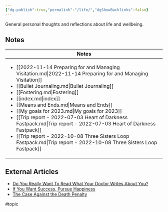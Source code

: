 ```yaml
---
{"dg-publish":true,"permalink":"/life/","dgShowBacklinks":false}
---
```



General personal thoughts and reflections about life and wellbeing.

## Notes

| Notes                                                                                                                                                                                                                                                                                                                                                                                                                                                                                                                                                                                                       |
| ----------------------------------------------------------------------------------------------------------------------------------------------------------------------------------------------------------------------------------------------------------------------------------------------------------------------------------------------------------------------------------------------------------------------------------------------------------------------------------------------------------------------------------------------------------------------------------------------------------- |
| <ul><li>[[2022-11-14 Preparing for and Managing Visitation.md\\|2022-11-14 Preparing for and Managing Visitation]]</li><li>[[Bullet Journaling.md\\|Bullet Journaling]]</li><li>[[Fostering.md\\|Fostering]]</li><li>[[index.md\\|index]]</li><li>[[Means and Ends.md\\|Means and Ends]]</li><li>[[My goals for 2023.md\\|My goals for 2023]]</li><li>[[Trip report - 2022-07-03 Heart of Darkness Fastpack.md\\|Trip report - 2022-07-03 Heart of Darkness Fastpack]]</li><li>[[Trip report - 2022-10-08 Three Sisters Loop Fastpack.md\\|Trip report - 2022-10-08 Three Sisters Loop Fastpack]]</li></ul> |


## External Articles

- [Do You Really Want To Read What Your Doctor Writes About You?](https://www.theatlantic.com/health/archive/2022/11/doctor-patient-medical-notes-health-info-awareness/672123/?utm_source=feed)
- [If You Want Success, Pursue Happiness](https://www.theatlantic.com/family/archive/2022/10/prioritizing-happiness-before-success/671714/?utm_source=feed)
- [The Case Against the Death Penalty](https://www.theatlantic.com/newsletters/archive/2022/10/the-case-against-the-death-penalty/671716/?utm_source=feed)


#topic 